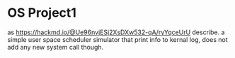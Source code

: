 # OS Project1
as https://hackmd.io/@Ue96nvjESj2XsDXw532-qA/ryYqceUrU describe.
a simple user space scheduler simulator that print info to kernal log, does not add any new system call though.
